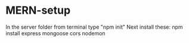 # MERN-setup

In the server folder from terminal type "npm init"
Next install these:
npm install express mongoose cors nodemon
